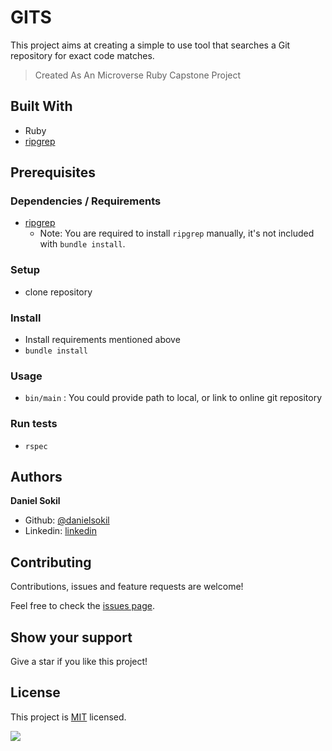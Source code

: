 # GITS

This project aims at creating a simple to use tool that searches a Git repository for exact code matches.

> Created As An Microverse Ruby Capstone Project

## Built With

- Ruby
- [ripgrep](https://github.com/BurntSushi/ripgrep)

## Prerequisites

### Dependencies / Requirements

- [ripgrep](https://github.com/BurntSushi/ripgrep#installation)
  - Note: You are required to install `ripgrep` manually, it's not included with `bundle install`.

### Setup

- clone repository

### Install

- Install requirements mentioned above
- `bundle install`

### Usage

- `bin/main` : You could provide path to local, or link to online git repository

### Run tests

- `rspec`

## Authors

**Daniel Sokil**

- Github: [@danielsokil](https://github.com/danielsokil)
- Linkedin: [linkedin](https://www.linkedin.com/in/daniel-sokil)

## Contributing

Contributions, issues and feature requests are welcome!

Feel free to check the [issues page](issues/).

## Show your support

Give a star if you like this project!

## License

This project is [MIT](lic.url) licensed.

![](https://img.shields.io/badge/Microverse-blueviolet)
